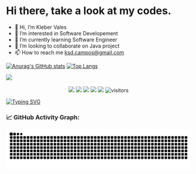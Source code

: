 # Hi there, take a look at  my codes.

- 👋 Hi, I’m Kleber Vales
- 👀 I’m interested in Software Developement
- 🌱 I’m currently learning Software Engineer
- 💞️ I’m looking to collaborate on Java project
- 📫 How to reach me ksd.campos@gmail.com

<!---
KleberVales/KleberVales is a ✨ special ✨ repository because its `README.md` (this file) appears on your GitHub profile.
You can click the Preview link to take a look at your changes.
--->

[![Anurag's GitHub stats](https://github-readme-stats.vercel.app/api?username=klebervales)](https://github.com/anuraghazra/github-readme-stats)
[![Top Langs](https://github-readme-stats.vercel.app/api/top-langs/?username=klebervales&layout=compact)](https://github.com/anuraghazra/github-readme-stats)

![](assets/Bottom_up.svg)

<!--   my-icons -->
<center><p align="center">
    <a href="https://github.com/klebervales/klebervales"><img src="https://img.shields.io/badge/status-updating-brightgreen.svg"></a>
    <a href="https://github.com/java/java"><img src="https://img.shields.io/badge/java-%23ED8B00.svg"></a>
    <a href="https://github.com/klebervales/klebervales/graphs/contributors"><img src="https://img.shields.io/github/contributors/klebervales/klebervales?color=blue"></a>
    <a href="https://github.com/klebervales/klebervales/stargazers"><img src="https://img.shields.io/github/stars/klebervales/klebervales.svg?logo=github"></a>
    <a href="https://github.com/klebervales/klebervales/network/members"><img src="https://img.shields.io/github/forks/klebervales/klebervales.svg?color=blue&logo=github"></a>
    <img src="https://visitor-badge.laobi.icu/badge?page_id=klebervales.klebervales" alt="visitors"/>   
</p></center>

<!--   my-ticker -->    
[![Typing SVG](https://readme-typing-svg.herokuapp.com?color=%2336BCF7&center=true&vCenter=true&width=600&lines=Hi+there+👋,+I+am+Kleber+Vales;+Welcome+to+My+Profile!;Over+4+years+of+programming+experience;Always+learning+new+things)](https://git.io/typing-svg)

<!--   GitHub stats graph -->
### 📈 GitHub Activity Graph:

<!--   green snake -->
![BEPb's github activity graph](https://raw.githubusercontent.com/BEPb/BEPb/output/github-contribution-grid-snake.svg)




